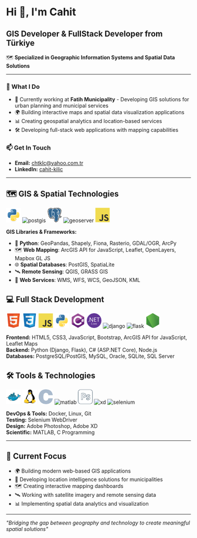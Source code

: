 # Hi 👋, I'm Cahit
## GIS Developer & FullStack Developer from Türkiye

🗺️ **Specialized in Geographic Information Systems and Spatial Data Solutions**

---

### 🚀 What I Do
- 🔭 Currently working at **Fatih Municipality** - Developing GIS solutions for urban planning and municipal services
- 🌍 Building interactive maps and spatial data visualization applications
- 📊 Creating geospatial analytics and location-based services
- 🛠️ Developing full-stack web applications with mapping capabilities

### 📫 Get In Touch
- **Email:** chtklc@yahoo.com.tr
- **LinkedIn:** [cahit-kilic](https://www.linkedin.com/in/cahit-kili%C3%A7-9b5223128/)

---

## 🗺️ GIS & Spatial Technologies

<p align="left">
<img src="https://raw.githubusercontent.com/devicons/devicon/master/icons/python/python-original.svg" alt="python" width="40" height="40"/>
<img src="https://postgis.net/brand.svg" alt="postgis" width="40" height="40"/>
<img src="https://raw.githubusercontent.com/devicons/devicon/master/icons/postgresql/postgresql-original.svg" alt="postgresql" width="40" height="40"/>
<img src="https://www.value-marktdaten.de/wp-content/uploads/2024/11/gs3-crowdfunding-2.png" alt="geoserver" width="40" height="40"/>
<img src="https://raw.githubusercontent.com/devicons/devicon/master/icons/javascript/javascript-original.svg" alt="javascript" width="40" height="40"/>
</p>

**GIS Libraries & Frameworks:**
- 🐍 **Python**: GeoPandas, Shapely, Fiona, Rasterio, GDAL/OGR, ArcPy
- 🗺️ **Web Mapping**: ArcGIS API for JavaScript, Leaflet, OpenLayers, Mapbox GL JS
- 🌐 **Spatial Databases**: PostGIS, SpatiaLite
- 🛰️ **Remote Sensing**: QGIS, GRASS GIS
- 📡 **Web Services**: WMS, WFS, WCS, GeoJSON, KML

## 💻 Full Stack Development

<p align="left">
<img src="https://raw.githubusercontent.com/devicons/devicon/master/icons/html5/html5-original.svg" alt="html5" width="40" height="40"/>
<img src="https://raw.githubusercontent.com/devicons/devicon/master/icons/css3/css3-original.svg" alt="css3" width="40" height="40"/>
<img src="https://raw.githubusercontent.com/devicons/devicon/master/icons/javascript/javascript-original.svg" alt="javascript" width="40" height="40"/>
<img src="https://raw.githubusercontent.com/devicons/devicon/master/icons/python/python-original.svg" alt="python" width="40" height="40"/>
<img src="https://raw.githubusercontent.com/devicons/devicon/master/icons/csharp/csharp-original.svg" alt="csharp" width="40" height="40"/>
<img src="https://raw.githubusercontent.com/devicons/devicon/master/icons/dotnetcore/dotnetcore-original.svg" alt="aspnet" width="40" height="40"/>
<img src="https://cdn.worldvectorlogo.com/logos/django.svg" alt="django" width="40" height="40"/>
<img src="https://flask.palletsprojects.com/en/stable/_images/flask-name.svg" alt="flask" width="40" height="40"/>
<img src="https://raw.githubusercontent.com/devicons/devicon/master/icons/nodejs/nodejs-original.svg" alt="nodejs" width="40" height="40"/>
</p>

**Frontend:** HTML5, CSS3, JavaScript, Bootstrap, ArcGIS API for JavaScript, Leaflet Maps  
**Backend:** Python (Django, Flask), C# (ASP.NET Core), Node.js  
**Databases:** PostgreSQL/PostGIS, MySQL, Oracle, SQLite, SQL Server  

## 🛠️ Tools & Technologies

<p align="left">
<img src="https://raw.githubusercontent.com/devicons/devicon/master/icons/docker/docker-original.svg" alt="docker" width="40" height="40"/>
<img src="https://raw.githubusercontent.com/devicons/devicon/master/icons/linux/linux-original.svg" alt="linux" width="40" height="40"/>
<img src="https://raw.githubusercontent.com/devicons/devicon/master/icons/c/c-original.svg" alt="c" width="40" height="40"/>
<img src="https://upload.wikimedia.org/wikipedia/commons/2/21/Matlab_Logo.png" alt="matlab" width="40" height="40"/>
<img src="https://raw.githubusercontent.com/devicons/devicon/master/icons/photoshop/photoshop-line.svg" alt="photoshop" width="40" height="40"/>
<img src="https://cdn.worldvectorlogo.com/logos/adobe-xd.svg" alt="xd" width="40" height="40"/>
<img src="https://raw.githubusercontent.com/detain/svg-logos/780f25886640cef088af994181646db2f6b1a3f8/svg/selenium-logo.svg" alt="selenium" width="40" height="40"/>
</p>

**DevOps & Tools:** Docker, Linux, Git  
**Testing:** Selenium WebDriver  
**Design:** Adobe Photoshop, Adobe XD  
**Scientific:** MATLAB, C Programming  

---

## 🎯 Current Focus
- 🌍 Building modern web-based GIS applications
- 📍 Developing location intelligence solutions for municipalities
- 🗺️ Creating interactive mapping dashboards
- 🛰️ Working with satellite imagery and remote sensing data
- 📊 Implementing spatial data analytics and visualization

---

*"Bridging the gap between geography and technology to create meaningful spatial solutions"*
